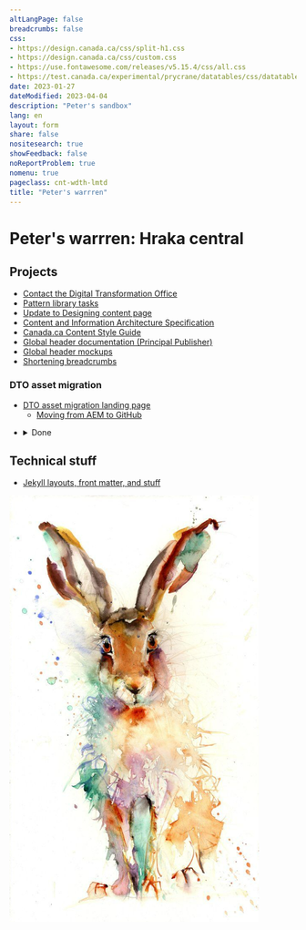 ```yaml
---
altLangPage: false
breadcrumbs: false
css:
- https://design.canada.ca/css/split-h1.css
- https://design.canada.ca/css/custom.css
- https://use.fontawesome.com/releases/v5.15.4/css/all.css
- https://test.canada.ca/experimental/prycrane/datatables/css/datatables-fun.css
date: 2023-01-27
dateModified: 2023-04-04
description: "Peter's sandbox"
lang: en
layout: form
share: false
nositesearch: true
showFeedback: false
noReportProblem: true
nomenu: true
pageclass: cnt-wdth-lmtd
title: "Peter's warrren"
---
```

<div class="row">
  <div class="col-md-8">
    <h1 property="name" id="wb-cont" dir="ltr"><span class="stacked"><span>Peter's warrren</span>: <span>Hraka central</span></span></h1>
    <h2 class="mrgn-tp-lg h3">Projects</h2>
    <ul>
      <li><a href="https://test.canada.ca/experimental/prycrane/contactus/">Contact the Digital Transformation Office</a></li>
      <li><a href="https://test.canada.ca/experimental/prycrane/pattern-library/">Pattern library tasks</a></li>
      <li><a href="https://test.canada.ca/experimental/prycrane/continuous-improvement/">Update to Designing content page</a></li>
      <li><a href="https://test.canada.ca/experimental/prycrane/architecture/">Content and Information Architecture Specification</a></li>
      <li><a href="https://test.canada.ca/experimental/prycrane/style-guide/index.html">Canada.ca Content Style Guide</a></li>
      <li><a href="https://test.canada.ca/experimental/laura/gcweb/">Global header documentation (Principal Publisher)</a></li>
      <li><a href="https://test.canada.ca/experimental/header-mockups/">Global header mockups</a></li>
      <li><a href="https://test.canada.ca/experimental/prycrane/breadcrumbs/">Shortening breadcrumbs</a></li>      
    </ul>
    <h3 class="mrgn-tp-lg h4">DTO asset migration</h3>
    <ul>
      <li><a href="https://test.canada.ca/experimental/migration/">DTO asset migration landing page</a>
        <ul>
          <li><a href="https://test.canada.ca/experimental/migration/aem-migration.html">Moving from AEM to GitHub</a></li>
        </ul>
      </li>
    </ul>
    <div class="mrgn-tp-lg">
    <ul class="list-unstyled">
      <li>
        <details>
          <summary>Done</summary>
          <ul class="mrgn-tp-md fa-ul">
            <li><span class="fa-li"><span class="fas fa-check"></span></span><a href="https://test.canada.ca/experimental/prycrane/datatables/">dataTable fun</a></li>
            <li><span class="fa-li"><span class="fas fa-check"></span></span><a href="https://test.canada.ca/experimental/prycrane/example/">Visual examples expand and collapse?</a></li>
          </ul>
        </details>
      </li>
    </ul></div>
    <h2 class="mrgn-tp-lg h3">Technical stuff</h2>
    <ul>
      <li><a href="https://test.canada.ca/experimental/examples/">Jekyll layouts, front matter, and stuff</a></li>
    </ul>
  </div>
  <div class="col-md-4">
    <div class="mrgn-tp-lg"><img src="./images/bunny12.PNG" alt="" class="img-responsive"></div>
  </div>
</div>
